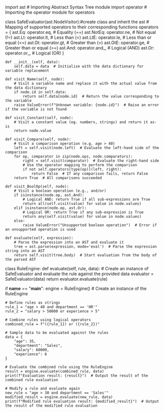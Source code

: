 import ast  # Importing Abstract Syntax Tree module
import operator  # Importing the operator module for operators

class SafeEvaluator(ast.NodeVisitor):#create class and inherit the ast
    # Mapping of supported operators to their corresponding functions
    operators = {
        ast.Eq: operator.eq,    # Equality     (==)
        ast.NotEq: operator.ne, # Not equal    (!=)
        ast.Lt: operator.lt,    # Less than     (<)
        ast.LtE: operator.le,   # Less than or equal (<=)
        ast.Gt: operator.gt,    # Greater than  (>)
        ast.GtE: operator.ge,   # Greater than or equal (>=)
        ast.And: operator.and_, # Logical (AND)
        ast.Or: operator.or_,   # Logical (OR)
    }

    def __init__(self, data):
        self.data = data  # Initialize with the data dictionary for variable replacement

    def visit_Name(self, node):
        # Visit a variable name and replace it with the actual value from the data dictionary
        if node.id in self.data:
            return self.data[node.id]  # Return the value corresponding to the variable
        raise ValueError(f"Unknown variable: {node.id}")  # Raise an error if the variable is not found

    def visit_Constant(self, node):
        # Visit a constant value (eg. numbers, strings) and return it as-is
        return node.value

    def visit_Compare(self, node):
        # Visit a comparison operation (e.g. age > 40)
        left = self.visit(node.left)  # Evaluate the left-hand side of the comparison
        for op, comparator in zip(node.ops, node.comparators):
            right = self.visit(comparator)  # Evaluate the right-hand side
            # Use the operator mapping to perform the comparison
            if not self.operators[type(op)](left, right):
                return False  # If any comparison fails, return False
        return True  # All comparisons succeeded

    def visit_BoolOp(self, node):
        # Visit a boolean operation (e.g., and/or)
        if isinstance(node.op, ast.And):
            # Logical AND: return True if all sub-expressions are True
            return all(self.visit(value) for value in node.values)
        elif isinstance(node.op, ast.Or):
            # Logical OR: return True if any sub-expression is True
            return any(self.visit(value) for value in node.values)
        else:
            raise ValueError("Unsupported boolean operation")  # Error if an unsupported operation is used

    def evaluate(self, expression):
        # Parse the expression into an AST and evaluate it
        tree = ast.parse(expression, mode='eval')  # Parse the expression string into an AST
        return self.visit(tree.body)  # Start evaluation from the body of the parsed AST

class RuleEngine:
    def evaluate(self, rule, data):
        # Create an instance of SafeEvaluator and evaluate the rule against the provided data
        evaluator = SafeEvaluator(data)
        return evaluator.evaluate(rule)

if __name__ == "__main__":
    engine = RuleEngine()  # Create an instance of the RuleEngine
    
    # Define rules as strings
    rule_1 = "age > 40 and department == 'HR'"
    rule_2 = "salary > 50000 or experience > 5"
    
    # Combine rules using logical operators
    combined_rule = f"({rule_1}) or ({rule_2})"
    
    # Sample data to be evaluated against the rules
    data = {
        "age": 35,
        "department": "Sales",
        "salary": 60000,
        "experience": 6
    }
    
    # Evaluate the combined rule using the RuleEngine
    result = engine.evaluate(combined_rule, data)
    print(f"Evaluation result: {result}")  # Output the result of the combined rule evaluation

    # Modify a rule and evaluate again
    new_rule = "age > 30 and department == 'Sales'"
    modified_result = engine.evaluate(new_rule, data)
    print(f"Modified rule evaluation result: {modified_result}")  # Output the result of the modified rule evaluation
